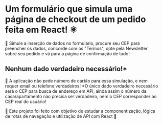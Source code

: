 # Um formulário que simula uma página de checkout de um pedido feita em React! ⚛️

📒  Simule a inserção de dados no formulário, procure seu CEP para preencher os dados,
concorde com os "Termos", opte pela Newsletter sobre seu pedido e vá para a página
de confirmação de tudo!

## Nenhum dado verdadeiro necessário!*
📒  A aplicação não pede número de cartão para essa simulação, e nem requer email ou telefone verdadeiros! *O único dado verdadeiro necessário será o CEP para busca de endereço em API, ainda assim o número da casa/apartamento não precisa ser verdadeiro, nem o CEP corresponder ao CEP real do usuário!

🚩 Este projeto foi feito com objetivo de estudar a componentização, lógica de rotas de navegação e utilização de API com React 🚩
